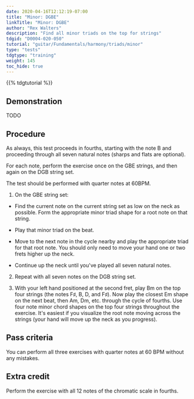 ```yaml
---
date: 2020-04-16T12:12:19-07:00
title: "Minor: DGBE"
linkTitle: "Minor: DGBE"
author: "Rex Walters"
description: "Find all minor triads on the top for strings"
tdgid: "D0004-020-050"
tutorial: "guitar/Fundamentals/harmony/triads/minor"
type: "tests"
tdgtype: "training"
weight: 145
toc_hide: true
---
```


{{% tdgtutorial %}}

## Demonstration

TODO

## Procedure

As always, this test proceeds in fourths, starting with the note B and proceeding through all seven natural notes (sharps and flats are optional).

For each note, perform the exercise once on the GBE strings, and then again on the DGB string set.

The test should be performed with quarter notes at 60BPM.

1. On the GBE string set:

  * Find the current note on the current string set as low on the neck as possible. Form the appropriate minor triad shape for a root note on that string.

  * Play that minor triad on the beat.

  * Move to the next note in the cycle nearby and play the appropriate triad for that root note. You should only need to move your hand one or two frets higher up the neck.

  * Continue up the neck until you've played all seven natural notes.

2. Repeat with all seven notes on the DGB string set.

3. With your left hand positioned at the second fret, play Bm on the top four
   strings (the notes F&sharp;, B, D, and F&sharp;). Now play the closest Em
   shape on the next beat, then Am, Dm, etc. through the cycle of fourths. Use
   four note minor chord shapes on the top four strings throughout the exercise.
   It's easiest if you visualize the root note moving across the strings (your
   hand will move up the neck as you progress).


## Pass criteria

You can perform all three exercises with quarter notes at 60 BPM without any mistakes.

## Extra credit

Perform the exercise with all 12 notes of the chromatic scale in fourths.
